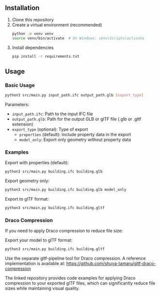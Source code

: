 ## Installation

1. Clone this repository
2. Create a virtual environment (recommended)
   ```bash
   python -m venv venv
   source venv/bin/activate  # On Windows: venv\Scripts\activate
   ```
3. Install dependencies
   ```bash
   pip install -r requirements.txt
   ```

## Usage

### Basic Usage

```bash
python3 src/main.py input_path.ifc output_path.glb [export_type]
```

Parameters:

- `input_path.ifc`: Path to the input IFC file
- `output_path.glb`: Path for the output GLB or glTF file (.glb or .gltf extension)
- `export_type` (optional): Type of export
  - `properties` (default): Include property data in the export
  - `model_only`: Export only geometry without property data

### Examples

Export with properties (default):

```bash
python3 src/main.py building.ifc building.glb
```

Export geometry only:

```bash
python3 src/main.py building.ifc building.glb model_only
```

Export to glTF format:

```bash
python3 src/main.py building.ifc building.gltf
```

### Draco Compression

If you need to apply Draco compression to reduce file size:

Export your model to glTF format:

```bash
python3 src/main.py building.ifc building.gltf
```

Use the separate gltf-pipeline tool for Draco compression. A reference implementation is available at:
https://github.com/shuya-tamaru/gltf-draco-compression

The linked repository provides code examples for applying Draco compression to your exported glTF files, which can significantly reduce file sizes while maintaining visual quality.
